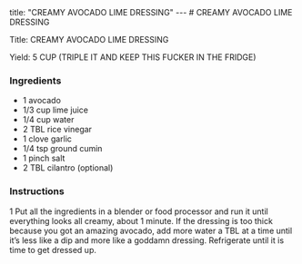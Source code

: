 <!DOCTYPE HTML PUBLIC "-//W3C//DTD HTML 4.0 Transitional//EN">
<html>
  <head>
  title: "CREAMY AVOCADO LIME DRESSING"
---
# CREAMY AVOCADO LIME DRESSING<link rel='stylesheet' href='style.css' type='text/css'><meta http-equiv="Content-Style-Stype" content="text/css">
     <meta http-equiv="Content-Type" content="text/html;charset=utf-8">
     </head><body><div class="recipe" itemscope itemtype="http://schema.org/Recipe"><div class='header'><p class="title"><span class="label">Title:</span> <span itemprop="name">CREAMY AVOCADO LIME DRESSING</span></p>
<p class="yields"><span class="label">Yield:</span> <span itemprop="recipeYield">5 CUP (TRIPLE IT AND KEEP THIS FUCKER IN THE FRIDGE)</span></p>
</div><div class="ing"><h3>Ingredients</h3><ul class="ing"><li class="ing" itemprop="ingredients">1 avocado </li>
<li class="ing" itemprop="ingredients">1/3 cup lime juice </li>
<li class="ing" itemprop="ingredients">1/4 cup water </li>
<li class="ing" itemprop="ingredients">2 TBL rice vinegar </li>
<li class="ing" itemprop="ingredients">1 clove garlic </li>
<li class="ing" itemprop="ingredients">1/4 tsp ground cumin </li>
<li class="ing" itemprop="ingredients">1 pinch salt </li>
<li class="ing" itemprop="ingredients">2 TBL cilantro (optional)</li>
</ul>
</div>
<div class="instructions"><h3 class="Instructions">Instructions</h3><div itemprop="recipeInstructions"><p>1 Put all the ingredients in a blender or food processor and run it until everything looks all creamy, about 1 minute. If the dressing is too thick because you got an amazing avocado, add more water a TBL at a time until it’s less like a dip and more like a goddamn dressing. Refrigerate until it is time to get dressed up.</p></div></div></div>

</body>
</html>